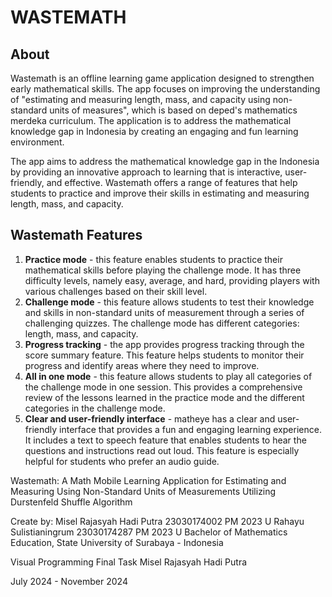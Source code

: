 # WASTEMATH

## About
Wastemath is an offline learning game application designed to strengthen early mathematical skills. The app focuses on improving the understanding of "estimating and measuring length, mass, and capacity using non-standard units of measures", which is based on deped's mathematics merdeka curriculum. The application is to address the mathematical knowledge gap in Indonesia by creating an engaging and fun learning environment. 

The app aims to address the mathematical knowledge gap in the Indonesia by providing an innovative approach to learning that is interactive, user-friendly, and effective. Wastemath offers a range of features that help students to practice and improve their skills in estimating and measuring length, mass, and capacity.


## Wastemath Features
1. **Practice mode** - this feature enables students to practice their mathematical skills before playing the challenge mode. It has three difficulty levels, namely easy, average, and hard, providing players with various challenges based on their skill level.
2. **Challenge mode** - this feature allows students to test their knowledge and skills in non-standard units of measurement through a series of challenging quizzes. The challenge mode has different categories: length, mass, and capacity.
3. **Progress tracking** - the app provides progress tracking through the score summary feature. This feature helps students to monitor their progress and identify areas where they need to improve.
4. **All in one mode** - this feature allows students to play all categories of the challenge mode in one session. This provides a comprehensive review of the lessons learned in the practice mode and the different categories in the challenge mode.
5. **Clear and user-friendly interface** - matheye has a clear and user-friendly interface that provides a fun and engaging learning experience. It includes a text to speech feature that enables students to hear the questions and instructions read out loud. This feature is especially helpful for students who prefer an audio guide.

  

Wastemath: A Math Mobile Learning Application for Estimating and Measuring Using Non-Standard Units of Measurements Utilizing Durstenfeld Shuffle Algorithm

Create by:
Misel Rajasyah Hadi Putra 23030174002 PM 2023 U
Rahayu Sulistianingrum    23030174287 PM 2023 U
Bachelor of Mathematics Education, State University of Surabaya - Indonesia

Visual Programming Final Task
Misel Rajasyah Hadi Putra

July 2024 - November 2024


